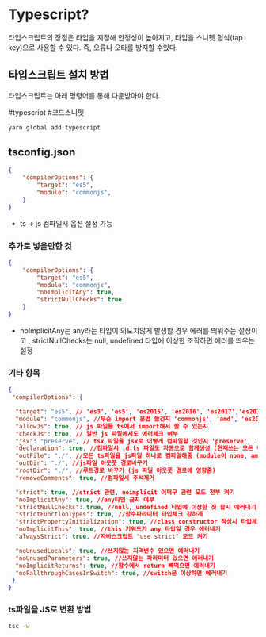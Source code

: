# Typescript?

타입스크립트의 장점은 타입을 지정해 안정성이 높아지고, 타입을 스니펫 형식(tap key)으로 사용할 수 있다. 즉, 오류나 오타를 방지할 수있다.

## 타입스크립트 설치 방법
타입스크립트는 아래 명령어를 통해 다운받아야 한다.

#typescript #코드스니펫 

```bash
yarn global add typescript
```

## tsconfig.json
```json
{
    "compilerOptions": {
        "target": "es5",
        "module": "commonjs",
    }
}
```
- ts ➜ js 컴파일시 옵션 설정 가능

### 추가로 넣을만한 것
```json
{
    "compilerOptions": {
        "target": "es5",
        "module": "commonjs",
        "noImplicitAny": true,
        "strictNullChecks": true
    }
}
```
* noImplicitAny는 any라는 타입이 의도치않게 발생할 경우 에러를 띄워주는 설정이고 , strictNullChecks는 null, undefined 타입에 이상한 조작하면 에러를 띄우는 설정

### 기타 항목
```json
{
 "compilerOptions": {

  "target": "es5", // 'es3', 'es5', 'es2015', 'es2016', 'es2017','es2018', 'esnext' 가능
  "module": "commonjs", //무슨 import 문법 쓸건지 'commonjs', 'amd', 'es2015', 'esnext'
  "allowJs": true, // js 파일들 ts에서 import해서 쓸 수 있는지 
  "checkJs": true, // 일반 js 파일에서도 에러체크 여부 
  "jsx": "preserve", // tsx 파일을 jsx로 어떻게 컴파일할 것인지 'preserve', 'react-native', 'react'
  "declaration": true, //컴파일시 .d.ts 파일도 자동으로 함께생성 (현재쓰는 모든 타입이 정의된 파일)
  "outFile": "./", //모든 ts파일을 js파일 하나로 컴파일해줌 (module이 none, amd, system일 때만 가능)
  "outDir": "./", //js파일 아웃풋 경로바꾸기
  "rootDir": "./", //루트경로 바꾸기 (js 파일 아웃풋 경로에 영향줌)
  "removeComments": true, //컴파일시 주석제거 

  "strict": true, //strict 관련, noimplicit 어쩌구 관련 모드 전부 켜기
  "noImplicitAny": true, //any타입 금지 여부
  "strictNullChecks": true, //null, undefined 타입에 이상한 짓 할시 에러내기 
  "strictFunctionTypes": true, //함수파라미터 타입체크 강하게 
  "strictPropertyInitialization": true, //class constructor 작성시 타입체크 강하게
  "noImplicitThis": true, //this 키워드가 any 타입일 경우 에러내기
  "alwaysStrict": true, //자바스크립트 "use strict" 모드 켜기

  "noUnusedLocals": true, //쓰지않는 지역변수 있으면 에러내기
  "noUnusedParameters": true, //쓰지않는 파라미터 있으면 에러내기
  "noImplicitReturns": true, //함수에서 return 빼먹으면 에러내기 
  "noFallthroughCasesInSwitch": true, //switch문 이상하면 에러내기 
 }
}
```

### ts파일을 JS로 변환 방법
```bash
tsc -w  
```
